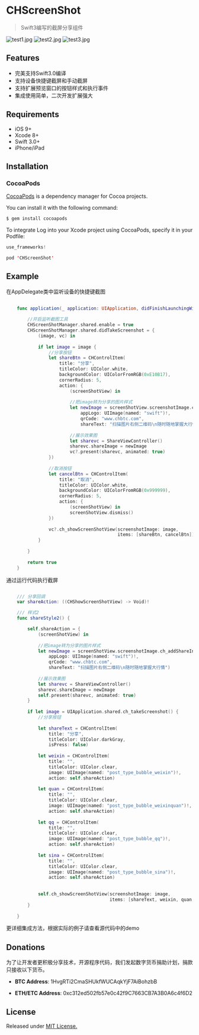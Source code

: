 # CHScreenShot

>Swift3编写的截屏分享组件

![test1.jpg](https://github.com/zhiquan911/CHScreenShot/blob/master/test1.jpg)
![test2.jpg](https://github.com/zhiquan911/CHScreenShot/blob/master/test2.jpg)
![test3.jpg](https://github.com/zhiquan911/CHScreenShot/blob/master/test3.jpg)

## Features

- 完美支持Swift3.0编译
- 支持设备快捷键截屏和手动截屏
- 支持扩展预览窗口的按钮样式和执行事件
- 集成使用简单，二次开发扩展强大


## Requirements

- iOS 9+
- Xcode 8+
- Swift 3.0+
- iPhone/iPad

## Installation

### CocoaPods

[CocoaPods](http://cocoapods.org/) is a dependency manager for Cocoa projects.

You can install it with the following command:

```java
$ gem install cocoapods
```

To integrate Log into your Xcode project using CocoaPods, specify it in your Podfile:

```java
use_frameworks!

pod 'CHScreenShot'
```

## Example

在AppDelegate类中监听设备的快捷键截图

```swift
    
    func application(_ application: UIApplication, didFinishLaunchingWithOptions launchOptions: [UIApplicationLaunchOptionsKey: Any]?) -> Bool {
        
        //开启监听截图工具
        CHScreenShotManager.shared.enable = true
        CHScreenShotManager.shared.didTakeScreenshot = {
            (image, vc) in
            
            if let image = image {
                //分享按钮
                let shareBtn = CHControlItem(
                    title: "分享",
                    titleColor: UIColor.white,
                    backgroundColor: UIColorFromRGB(0xE10B17),
                    cornerRadius: 5,
                    action: {
                        (screenShotView) in
                        
                        //把image转为分享的图片样式
                        let newImage = screenShotView.screenshotImage.ch_addShareInfo(
                            appLogo: UIImage(named: "swift")!,
                            qrCode: "www.chbtc.com",
                            shareText: "扫描图片右侧二维码\n随时随地掌握大行情")
                        
                        //展示效果图
                        let sharevc = ShareViewController()
                        sharevc.shareImage = newImage
                        vc?.present(sharevc, animated: true)
                })
                
                //取消按钮
                let cancelBtn = CHControlItem(
                    title: "取消",
                    titleColor: UIColor.white,
                    backgroundColor: UIColorFromRGB(0x999999),
                    cornerRadius: 5,
                    action: {
                        (screenShotView) in
                        screenShotView.dismiss()
                })
                
                vc?.ch_showScreenShotView(screenshotImage: image,
                                          items: [shareBtn, cancelBtn])
            }
            
        }
        
        return true
    }

```

通过运行代码执行截屏

```swift

    /// 分享回调
    var shareAction: ((CHShowScreenShotView) -> Void)!

    /// 样式2
    func shareStyle2() {

        self.shareAction = {
            (screenShotView) in
            
            //把image转为分享的图片样式
            let newImage = screenShotView.screenshotImage.ch_addShareInfo(
                appLogo: UIImage(named: "swift")!,
                qrCode: "www.chbtc.com",
                shareText: "扫描图片右侧二维码\n随时随地掌握大行情")
            
            //展示效果图
            let sharevc = ShareViewController()
            sharevc.shareImage = newImage
            self.present(sharevc, animated: true)
        }
        
        if let image = UIApplication.shared.ch_takeScreenshot() {
            //分享按钮
            
            let shareText = CHControlItem(
                title: "分享",
                titleColor: UIColor.darkGray,
                isPress: false)
            
            let weixin = CHControlItem(
                title: "",
                titleColor: UIColor.clear,
                image: UIImage(named: "post_type_bubble_weixin")!,
                action: self.shareAction)
            
            let quan = CHControlItem(
                title: "",
                titleColor: UIColor.clear,
                image: UIImage(named: "post_type_bubble_weixinquan")!,
                action: self.shareAction)
            
            let qq = CHControlItem(
                title: "",
                titleColor: UIColor.clear,
                image: UIImage(named: "post_type_bubble_qq")!,
                action: self.shareAction)
            
            let sina = CHControlItem(
                title: "",
                titleColor: UIColor.clear,
                image: UIImage(named: "post_type_bubble_sina")!,
                action: self.shareAction)
            
            
            self.ch_showScreenShotView(screenshotImage: image,
                                       items: [shareText, weixin, quan, qq, sina])
        }
        
    }
```

更详细集成方法，根据实际的例子请查看源代码中的demo

## Donations

为了让开发者更积极分享技术，开源程序代码，我们发起数字货币捐助计划，捐款只接收以下货币。

- **BTC Address**:  1HvgRTi2CmaSHUkfWUCAqkYjF7AiBohzbB

- **ETH/ETC Address**:  0xc312ed502fb57e0c42f9C7663CB7A3B0A6c4f6D2


## License

Released under [MIT License.](https://github.com/zhiquan911/CHScreenShot/blob/master/LICENSE) 
